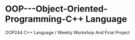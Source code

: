 # OOP---Object-Oriented-Programming-C++ Language
OOP244 C++ Language  / Weekly Workshop And Final Project  
